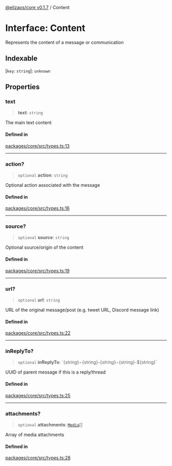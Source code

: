 [@elizaos/core v0.1.7](../index.md) / Content

# Interface: Content

Represents the content of a message or communication

## Indexable

\[`key`: `string`\]: `unknown`

## Properties

### text

> **text**: `string`

The main text content

#### Defined in

[packages/core/src/types.ts:13](https://github.com/ai16z/eliza/blob/main/packages/core/src/types.ts#L13)

---

### action?

> `optional` **action**: `string`

Optional action associated with the message

#### Defined in

[packages/core/src/types.ts:16](https://github.com/ai16z/eliza/blob/main/packages/core/src/types.ts#L16)

---

### source?

> `optional` **source**: `string`

Optional source/origin of the content

#### Defined in

[packages/core/src/types.ts:19](https://github.com/ai16z/eliza/blob/main/packages/core/src/types.ts#L19)

---

### url?

> `optional` **url**: `string`

URL of the original message/post (e.g. tweet URL, Discord message link)

#### Defined in

[packages/core/src/types.ts:22](https://github.com/ai16z/eliza/blob/main/packages/core/src/types.ts#L22)

---

### inReplyTo?

> `optional` **inReplyTo**: \`$\{string\}-$\{string\}-$\{string\}-$\{string\}-$\{string\}\`

UUID of parent message if this is a reply/thread

#### Defined in

[packages/core/src/types.ts:25](https://github.com/ai16z/eliza/blob/main/packages/core/src/types.ts#L25)

---

### attachments?

> `optional` **attachments**: [`Media`](../type-aliases/Media.md)[]

Array of media attachments

#### Defined in

[packages/core/src/types.ts:28](https://github.com/ai16z/eliza/blob/main/packages/core/src/types.ts#L28)
